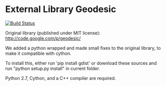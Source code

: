 # External Library Geodesic

[![Build Status](https://travis-ci.org/mmwoodman/geodesic_distance.png?branch=trunk)](https://travis-ci.org/mmwoodman/geodesic_distance)

Original library (published under MIT license):
http://code.google.com/p/geodesic/

We added a python wrapped and made small fixes to the original library, to make it compatible with cython.

To install this, either run 'pip install gdist' or download these
sources and run "python setup.py install" in current folder.

Python 2.7, Cython, and a C++ compiler are required.
